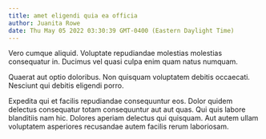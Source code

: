 ```yaml
---
title: amet eligendi quia ea officia
author: Juanita Rowe
date: Thu May 05 2022 03:30:39 GMT-0400 (Eastern Daylight Time)
---
```

Vero cumque aliquid. Voluptate repudiandae molestias molestias consequatur in. Ducimus vel quasi culpa enim quam natus numquam.

 Quaerat aut optio doloribus. Non quisquam voluptatem debitis occaecati. Nesciunt qui debitis eligendi porro.

 Expedita qui et facilis repudiandae consequuntur eos. Dolor quidem delectus consequatur totam consequuntur aut aut quas. Qui quis labore blanditiis nam hic. Dolores aperiam delectus qui quisquam. Aut autem ullam voluptatem asperiores recusandae autem facilis rerum laboriosam.